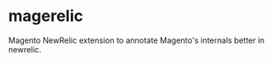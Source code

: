 magerelic
=========

Magento NewRelic extension to annotate Magento's internals better in newrelic.
